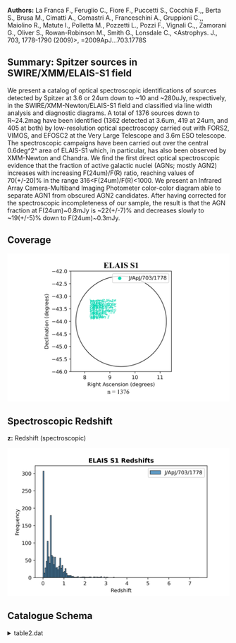 **Authors:** La Franca F., Feruglio C., Fiore F., Puccetti S., Cocchia F.,, Berta S., Brusa M., Cimatti A., Comastri A., Franceschini A., Gruppioni C.,, Maiolino R., Matute I., Polletta M., Pozzetti L., Pozzi F., Vignali C.,, Zamorani G., Oliver S., Rowan-Robinson M., Smith G., Lonsdale C., <Astrophys. J., 703, 1778-1790 (2009)>, =2009ApJ...703.1778S

## Summary: Spitzer sources in SWIRE/XMM/ELAIS-S1 field 

We present a catalog of optical spectroscopic identifications of sources detected by Spitzer at 3.6 or 24um down to ~10 and ~280uJy, respectively, in the SWIRE/XMM-Newton/ELAIS-S1 field and classified via line width analysis and diagnostic diagrams. A total of 1376 sources down to R~24.2mag have been identified (1362 detected at 3.6um, 419 at 24um, and 405 at both) by low-resolution optical spectroscopy carried out with FORS2, VIMOS, and EFOSC2 at the Very Large Telescope and 3.6m ESO telescope. The spectroscopic campaigns have been carried out over the central 0.6deg^2^ area of ELAIS-S1 which, in particular, has also been observed by XMM-Newton and Chandra. We find the first direct optical spectroscopic evidence that the fraction of active galactic nuclei (AGNs; mostly AGN2) increases with increasing F(24um)/F(R) ratio, reaching values of 70(+/-20)% in the range 316<F(24um)/F(R)<1000. We present an Infrared Array Camera-Multiband Imaging Photometer color-color diagram able to separate AGN1 from obscured AGN2 candidates. After having corrected for the spectroscopic incompleteness of our sample, the result is that the AGN fraction at F(24um)~0.8mJy is ~22(+/-7)% and decreases slowly to ~19(+/-5)% down to F(24um)~0.3mJy.
## Coverage
![image](https://raw.githubusercontent.com/joshgithubbin/Sherlock-DDF/refs/heads/main/Catalogue%20Plotting/Catalogues/J-ApJ-703-1778/Subcatalogues/ELAIS%20S1/Plots/fieldcover.png)
## Spectroscopic Redshift 
 
**z:** Redshift (spectroscopic) 
 

![image](https://raw.githubusercontent.com/joshgithubbin/Sherlock-DDF/refs/heads/main/Catalogue%20Plotting/Catalogues/J-ApJ-703-1778/Subcatalogues/ELAIS%20S1/Plots/zspec.png)
## Catalogue Schema

<details>
<summary>table2.dat</summary>

| Bytes   | Format   | Units         | Label      | Explanations                                       |
|:--------|:---------|:--------------|:-----------|:---------------------------------------------------|
| 1- 4    | I4       | ---           | Seq        | Running identification number                      |
| 6- 25   | A20      | ---           | ESIS       | ESIS identification from Berta et al., 2006,       |
| 27- 33  | F7.5     | deg           | RAdeg      | Right Ascension in decimal degrees (J2000)         |
| 35- 43  | F9.5     | deg           | DEdeg      | Declination in decimal degrees (J2000)             |
| 45- 49  | F5.2     | mag           | Rmag       | R band Vega magnitude                              |
| 51- 55  | F5.3     | ---           | z          | Redshift (spectroscopic)                           |
| 57- 59  | F3.1     | ---           | q_z        | Quality code for z (2=reliable) (1)                |
| 61      | I1       | ---           | Class      | [1/5] Spectroscopic classification code (2)        |
| 63- 88  | A26      | ---           | SWIRE      | SWIRE identification name,                         |
| 90- 96  | F7.4     | [uJy]         | S3.6um     | ? Log of 3.6 micron band flux density              |
| 98-104  | F7.4     | [uJy]         | S24um      | ? Log of 24 micron band flux density               |
| 106-108 | I3       | ---           | XMMES1     | ? XMM source name (4)                              |
| 0       | =        | reliable,     | based      | on >2 confirmed lines                              |
| 5       | =        | very          | plausible, | based on 2 lines                                   |
| 0       | =        | uncertain     | Note       | (2): Spectroscopic classification code as follows: |
| 1       | =        | type-1        | AGN        | 2 = type-2 AGN                                     |
| 3       | =        | Emission-Line | Galaxy     | (ELG)                                              |
| 4       | =        | normal        | galaxy     | 5 = star                                           |

**Note**: Quality code is numbered as:
    2.0 = reliable, based on >2 confirmed lines
    1.5 = very plausible, based on 2 lines
    1.0 = uncertain
Note (2): Spectroscopic classification code as follows:
      1 = type-1 AGN
      2 = type-2 AGN
      3 = Emission-Line Galaxy (ELG)
      4 = normal galaxy
      5 = star
Note (3): Of the most probable corresponding Spitzer source.
     Contains in a few cases a number in place of the SWIRE identification,
     not explained in the paper.
Note (4): see Feruglio et al., 2008, Cat. <J/A+A/488/417>.

</details>

